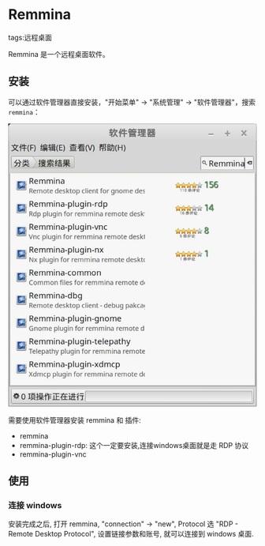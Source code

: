 # Remmina

tags:远程桌面

Remmina 是一个远程桌面软件。

## 安装

可以通过软件管理器直接安装，"开始菜单" -> "系统管理" -> "软件管理器"，搜索 `remmina`：

![](images/remmina_search.jpg)

需要使用软件管理器安装 remmina 和 插件:

- remmina
- remmina-plugin-rdp: 这个一定要安装,连接windows桌面就是走 RDP 协议
- remmina-plugin-vnc

## 使用

### 连接 windows

安装完成之后, 打开 remmina, "connection" -> "new", Protocol 选 "RDP - Remote Desktop Protocol", 设置链接参数和账号, 就可以连接到 windows 桌面.



